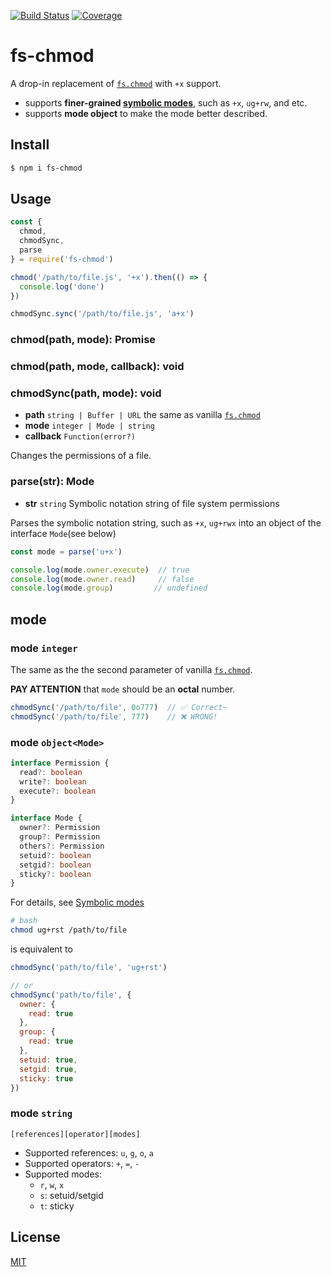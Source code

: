 [![Build Status](https://travis-ci.org/kaelzhang/fs-chmod.svg?branch=master)](https://travis-ci.org/kaelzhang/fs-chmod)
[![Coverage](https://codecov.io/gh/kaelzhang/fs-chmod/branch/master/graph/badge.svg)](https://codecov.io/gh/kaelzhang/fs-chmod)
<!-- optional appveyor tst
[![Windows Build Status](https://ci.appveyor.com/api/projects/status/github/kaelzhang/fs-chmod?branch=master&svg=true)](https://ci.appveyor.com/project/kaelzhang/fs-chmod)
-->
<!-- optional npm version
[![NPM version](https://badge.fury.io/js/fs-chmod.svg)](http://badge.fury.io/js/fs-chmod)
-->
<!-- optional npm downloads
[![npm module downloads per month](http://img.shields.io/npm/dm/fs-chmod.svg)](https://www.npmjs.org/package/fs-chmod)
-->
<!-- optional dependency status
[![Dependency Status](https://david-dm.org/kaelzhang/fs-chmod.svg)](https://david-dm.org/kaelzhang/fs-chmod)
-->

# fs-chmod

A drop-in replacement of [`fs.chmod`][chmod] with `+x` support.

- supports **finer-grained [symbolic modes](symbolic)**, such as `+x`, `ug+rw`, and etc.
- supports **mode object** to make the mode better described.

## Install

```sh
$ npm i fs-chmod
```

## Usage

```js
const {
  chmod,
  chmodSync,
  parse
} = require('fs-chmod')

chmod('/path/to/file.js', '+x').then(() => {
  console.log('done')
})

chmodSync.sync('/path/to/file.js', 'a+x')
```

### chmod(path, mode): Promise
### chmod(path, mode, callback): void
### chmodSync(path, mode): void

- **path** `string | Buffer | URL` the same as vanilla [`fs.chmod`][chmod]
- **mode** `integer | Mode | string`
- **callback** `Function(error?)`

Changes the permissions of a file.

### parse(str): Mode

- **str** `string` Symbolic notation string of file system permissions

Parses the symbolic notation string, such as `+x`, `ug+rwx` into an object of the interface `Mode`(see below)

```js
const mode = parse('u+x')

console.log(mode.owner.execute)  // true
console.log(mode.owner.read)     // false
console.log(mode.group)         // undefined
```

## mode

### mode `integer`

The same as the the second parameter of vanilla [`fs.chmod`][chmod].

**PAY ATTENTION** that `mode` should be an **octal** number.

```js
chmodSync('/path/to/file', 0o777)  // ✅ Correct~
chmodSync('/path/to/file', 777)    // ❌ WRONG!
```

### mode `object<Mode>`

```ts
interface Permission {
  read?: boolean
  write?: boolean
  execute?: boolean
}

interface Mode {
  owner?: Permission
  group?: Permission
  others?: Permission
  setuid?: boolean
  setgid?: boolean
  sticky?: boolean
}
```

For details, see [Symbolic modes](symbolic)


```sh
# bash
chmod ug+rst /path/to/file
```

is equivalent to

```js
chmodSync('path/to/file', 'ug+rst')

// or
chmodSync('path/to/file', {
  owner: {
    read: true
  },
  group: {
    read: true
  },
  setuid: true,
  setgid: true,
  sticky: true
})
```

### mode `string`

```
[references][operator][modes]
```

- Supported references: `u`, `g`, `o`, `a`
- Supported operators: `+`, `=`, `-`
- Supported modes:
  - `r`, `w`, `x`
  <!-- - `X`: special execute -->
  - `s`: setuid/setgid
  - `t`: sticky

## License

[MIT](LICENSE)

[chmod]: https://nodejs.org/dist/latest/docs/api/fs.html#fs_fs_chmod_path_mode_callback
[symbolic]: https://en.wikipedia.org/wiki/Chmod#Symbolic_modes
